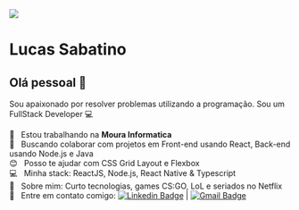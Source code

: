 <img width="auto" src="https://github.com/lucasSabatino99.png">


# Lucas Sabatino

## Olá pessoal 👋
Sou apaixonado por resolver problemas utilizando a programação.
Sou um FullStack Developer :computer:

 :rocket:  &nbsp; Estou trabalhando na **Moura Informatica**
 <br/> :purple_heart: &nbsp; Buscando colaborar com projetos em Front-end usando React, Back-end usando Node.js e Java
 <br/> :blush: &nbsp; Posso te ajudar com CSS Grid Layout e Flexbox
 <br/> :computer: &nbsp; Minha stack: ReactJS, Node.js, React Native & Typescript
 <br/> 💬  &nbsp; Sobre mim: Curto tecnologias, games CS:GO, LoL e seriados no Netflix
 <br/> :email: &nbsp; Entre em contato comigo: [![Linkedin Badge](https://img.shields.io/badge/-ThiagoMarinho-blue?style=flat-square&logo=Linkedin&logoColor=white&link=https://www.linkedin.com/in/tgmarinho/)](https://www.linkedin.com/in/tgmarinho/) 
| 
[![Gmail Badge](https://img.shields.io/badge/-contato@lucassabatino.com-c14438?style=flat-square&logo=Gmail&logoColor=white&link=mailto:contato@lucassabatino.com-)](mailto:contato@lucassabatino.com-)


